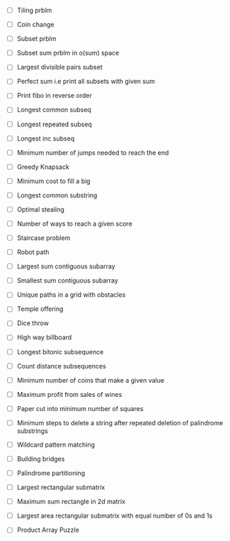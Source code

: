 - [ ] Tiling prblm

- [ ] Coin change

- [ ] Subset prblm

- [ ] Subset sum prblm in o(sum) space

- [ ] Largest divisible pairs subset

- [ ] Perfect sum i.e print all subsets with given sum

- [ ] Print fibo in reverse order

- [ ] Longest common subseq

- [ ] Longest repeated subseq

- [ ] Longest inc subseq

- [ ] Minimum number of jumps  needed to reach the end

- [ ] Greedy Knapsack

- [ ] Minimum cost to fill a big 

- [ ] Longest common substring

- [ ] Optimal stealing

- [ ] Number of ways to reach a given score

- [ ] Staircase problem

- [ ] Robot path

- [ ] Largest sum contiguous subarray

- [ ] Smallest sum contiguous subarray

- [ ] Unique paths in a grid with obstacles

- [ ] Temple offering

- [ ] Dice throw

- [ ] High way billboard

- [ ] Longest bitonic subsequence

- [ ] Count distance subsequences

- [ ] Minimum number of coins that make a given value 

- [ ] Maximum profit from sales of wines

- [ ] Paper cut into minimum number of squares

- [ ] Minimum steps to delete a string after repeated deletion of palindrome substrings

- [ ] Wildcard pattern matching

- [ ] Building bridges

- [ ] Palindrome partitioning

- [ ] Largest rectangular submatrix

- [ ] Maximum sum rectangle in 2d matrix

- [ ] Largest area rectangular submatrix with equal number of 0s and 1s

- [ ] Product Array Puzzle
